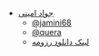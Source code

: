 
+ [جواد امینی]( https://jamini68.github.io/)  
  - [@jamini68](https://github.com/jamini68)
  - [@quera](https://quera.ir/profile/masteryahoo)
  - [لینک دانلود رزومه](http://s14.picofile.com/file/8407625100/%D8%AC%D9%88%D8%A7%D8%AF_%D8%A7%D9%85%DB%8C%D9%86%DB%8C.pdf.html)
